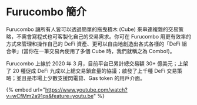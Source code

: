 # Furucombo 簡介

Furucombo 讓所有人皆可以透過簡單的拖曳積木 \(Cube\) 來串連複雜的交易策略，不需會寫程式也可客製化自己的交易需求。你可在 Furucombo 用更有效率的方式來管理和操作自己的 DeFi 資產、更可以自由地創造出各式各樣的「DeFi 組合拳」\(當你在一筆交易內使用了多個 Cube 時，我們就稱之為 Combo!\)。

Furucombo 上線於 2020 年 3 月，目前平台已累計總交易額 30+ 億美元；上架了 20 種促成 DeFi 九成以上總交易鎖倉量的協議；啟發了上千種 DeFi 交易策略；並且是市場上少數支援閃電貸、Gas token 的用戶介面。

{% embed url="https://www.youtube.com/watch?v=wCfMm2a91qs&feature=youtu.be" %}

